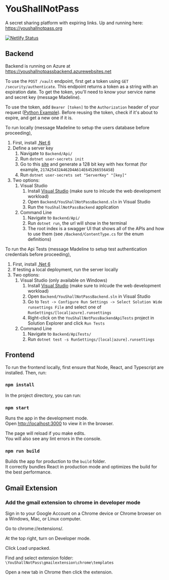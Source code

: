 # YouShallNotPass

A secret sharing platform with expiring links. Up and running here: https://youshallnotpass.org

[![Netlify Status](https://api.netlify.com/api/v1/badges/b06b9705-096f-49e4-adc8-78b6b75e7692/deploy-status)](https://app.netlify.com/sites/youshallnotpassfrontend/deploys)

## Backend
Backend is running on Azure at https://youshallnotpassbackend.azurewebsites.net

To use the `POST /vault` endpoint, first get a token using `GET /security/authenticate`. This endpoint returns a token as a string with an expiration date. To get the token, you'll need to know your service name and secret key (message Madeline). 

To use the token, add `Bearer [token]` to the `Authorization` header of your request ([Python Example](https://stackoverflow.com/questions/29931671/making-an-api-call-in-python-with-an-api-that-requires-a-bearer-token)). Before reusing the token, check if it's about to expire, and get a new one if it is.

To run locally (message Madeline to setup the users database before proceeding),
1. First, install [.Net 6](https://dotnet.microsoft.com/en-us/download)
2. Define a server key
    1. Navigate to `Backend/Api/`
    2. Run `dotnet user-secrets init`
    3. Go to this [site](https://www.allkeysgenerator.com/Random/Security-Encryption-Key-Generator.aspx) and generate a 128 bit key with hex format (for example, `217A25432A462D4A614E645266556A58`)
    4. Run `dotnet user-secrets set "ServerKey" "[key]"`
3. Two options:
    1. Visual Studio
        1. Install [Visual Studio](https://visualstudio.microsoft.com/vs/community/) (make sure to inlcude the web development workload)
        2. Open `Backend/YouShallNotPassBackend.sln` in Visual Studio
        3. Run the `YouShallNotPassBackend` application
    2. Command Line
        1. Navigate to `Backend/Api/`
        2. Run `dotnet run`, the url will show in the terminal
        3. The root index is a swagger UI that shows all of the APIs and how to use them (see `/Backend/ContentType.cs` for the enum definitions)

To run the Api Tests (message Madeline to setup test authentication credentials before proceeding),
1. First, install [.Net 6](https://dotnet.microsoft.com/en-us/download)
2. If testing a local deployment, run the server locally
3. Two options:
    1. Visual Studio (only available on Windows)
        1. Install [Visual Studio](https://visualstudio.microsoft.com/vs/community/) (make sure to inlcude the web development workload)
        2. Open `Backend/YouShallNotPassBackend.sln` in Visual Studio 
        3. Go to `Test -> Configure Run Settings -> Select Solution Wide runsettings File` and select one of `RunSettings/[local|azure].runsettings`
        4. Right-click on the `YouShallNotPassBackendApiTests` project in Solution Explorer and click `Run Tests`
    1. Command Line
        1. Navigate to `Backend/ApiTests/`
        2. Run `dotnet test -s RunSettings/[local|azure].runsettings`

## Frontend

To run the frontend locally, first ensure that Node, React, and Typescript are installed. Then, run:

### `npm install`

In the project directory, you can run:

### `npm start`

Runs the app in the development mode.\
Open [http://localhost:3000](http://localhost:3000) to view it in the browser.

The page will reload if you make edits.\
You will also see any lint errors in the console.

### `npm run build`

Builds the app for production to the `build` folder.\
It correctly bundles React in production mode and optimizes the build for the best performance.

## Gmail Extension

### Add the gmail extension to chrome in developer mode
Sign in to your Google Account on a Chrome device or Chrome browser on a Windows, Mac, or Linux computer.

Go to chrome://extensions/.

At the top right, turn on Developer mode.

Click Load unpacked.

Find and select extension folder: `\YouShallNotPass\gmailextension\chrome\templates`

Open a new tab in Chrome then click the extension. 
